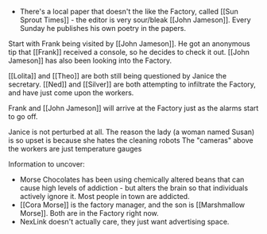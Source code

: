 - There's a local paper that doesn't the like the Factory, called [[Sun Sprout Times]] - the editor is very sour/bleak [[John Jameson]]. Every Sunday he publishes his own poetry in the papers.

Start with Frank being visited by [[John Jameson]]. He got an anonymous tip that [[Frank]] received a console, so he decides to check it out. [[John Jameson]] has also been looking into the Factory.

[[Lolita]] and [[Theo]] are both still being questioned by Janice the secretary.
[[Ned]] and [[Silver]] are both attempting to infiltrate the Factory, and have just come upon the workers.

Frank and [[John Jameson]] will arrive at the Factory just as the alarms start to go off.

Janice is not perturbed at all. 
The reason the lady (a woman named Susan) is so upset is because she hates the cleaning robots
The "cameras" above the workers are just temperature gauges

Information to uncover:
- Morse Chocolates has been using chemically altered beans that can cause high levels of addiction - but alters the brain so that individuals actively ignore it. Most people in town are addicted.
- [[Cora Morse]] is the factory manager, and the son is [[Marshmallow Morse]]. Both are in the Factory right now. 
- NexLink doesn't actually care, they just want advertising space.
